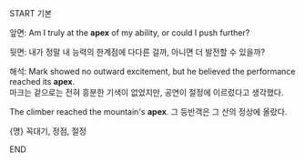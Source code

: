 START
기본

앞면:
Am I truly at the **apex** of my ability, or could I push further?  

뒷면:
내가 정말 내 능력의 한계점에 다다른 걸까, 아니면 더 발전할 수 있을까?

해석:
Mark showed no outward excitement, but he believed the performance reached its **apex**.  
마크는 겉으로는 전혀 흥분한 기색이 없었지만, 공연이 절정에 이르렀다고 생각했다.

The climber reached the mountain's **apex**. 
그 등반객은 그 산의 정상에 올랐다.

{명} 꼭대기, 정점, 절정
<!--ID: 1744280331492-->
END